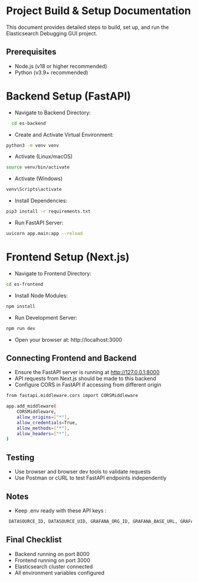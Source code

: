 # Project Build & Setup Documentation
This document provides detailed steps to build, set up, and run the Elasticsearch Debugging GUI project.

## Prerequisites
- Node.js (v18 or higher recommended)
- Python (v3.9+ recommended)

# Backend Setup (FastAPI)
- Navigate to Backend Directory:

```bash
  cd es-backend
```
- Create and Activate Virtual Environment:
```bash
python3 -m venv venv
```

-  Activate (Linux/macOS)
```bash
source venv/bin/activate
```

- Activate (Windows)
```bash
venv\Scripts\activate
```

- Install Dependencies:
```bash
pip3 install -r requirements.txt
```

- Run FastAPI Server:
```bash
uvicorn app.main:app --reload
```

# Frontend Setup (Next.js)

- Navigate to Frontend Directory:
```bash
cd es-frontend
```
- Install Node Modules:
```bash
npm install
```
- Run Development Server:
```bash
npm run dev
```
- Open your browser at: http://localhost:3000

## Connecting Frontend and Backend
- Ensure the FastAPI server is running at http://127.0.0.1:8000
- API requests from Next.js should be made to this backend
- Configure CORS in FastAPI if accessing from different origin

```bash
from fastapi.middleware.cors import CORSMiddleware

app.add_middleware(
    CORSMiddleware,
    allow_origins=["*"],
    allow_credentials=True,
    allow_methods=["*"],
    allow_headers=["*"],
)

```
## Testing
- Use browser and browser dev tools to validate requests
- Use Postman or cURL to test FastAPI endpoints independently

## Notes
- Keep .env  ready with these API keys :
```bash
 DATASOURCE_ID, DATASOURCE_UID, GRAFANA_ORG_ID, GRAFANA_BASE_URL, GRAFANA_API_TOKEN, OPENAI_URL, OPENAI_API_KEY, RED_API_TOKEN
```

## Final Checklist
- Backend running on port 8000
- Frontend running on port 3000
- Elasticsearch cluster connected
- All environment variables configured

